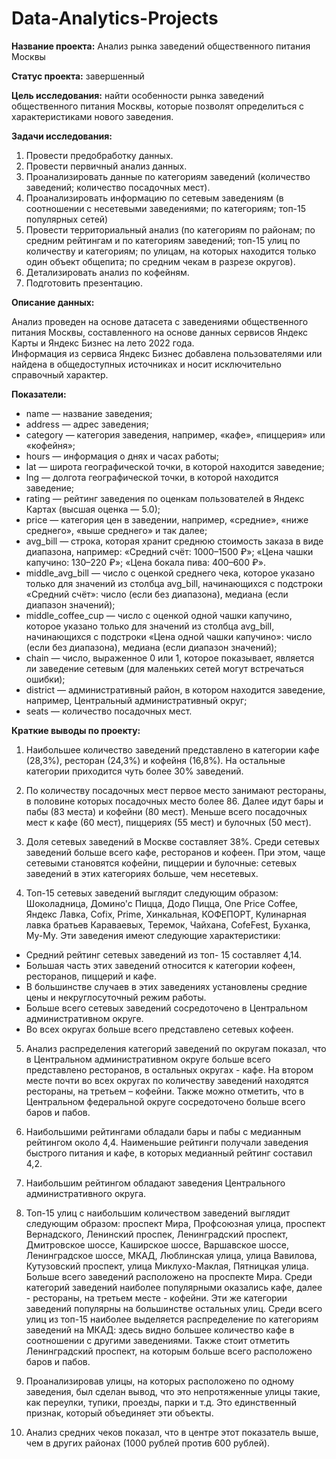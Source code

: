 # Data-Analytics-Projects

**Название проекта:** Анализ рынка заведений общественного питания Москвы

**Статус проекта:** завершенный

**Цель исследования:** найти особенности рынка заведений общественного питания Москвы, которые позволят определиться с характеристиками нового заведения.

**Задачи исследования:**
1. Провести предобработку данных.
2. Провести первичный анализ данных.
3. Проанализировать данные по категориям заведений (количество заведений; количество посадочных мест).
4. Проанализировать информацию по сетевым заведениям (в соотношении с несетевыми заведениями; по категориям; топ-15 популярных сетей)
5. Провести территориальный анализ (по категориям по районам; по средним рейтингам и по категориям заведений; топ-15 улиц по количеству и категориям; по улицам, на которых находится только один объект общепита; по средним чекам в разрезе округов).
6. Детализировать анализ по кофейням.
7. Подготовить презентацию.

**Описание данных:**

Анализ проведен на основе датасета с заведениями общественного питания Москвы, составленного на основе данных сервисов Яндекс Карты и Яндекс Бизнес на лето 2022 года.  
Информация из сервиса Яндекс Бизнес добавлена пользователями или найдена в общедоступных источниках и носит исключительно справочный характер.

**Показатели:**

- name — название заведения;
- address — адрес заведения;
- category — категория заведения, например, «кафе», «пиццерия» или «кофейня»;
- hours — информация о днях и часах работы;
- lat — широта географической точки, в которой находится заведение;
- lng — долгота географической точки, в которой находится заведение;
- rating — рейтинг заведения по оценкам пользователей в Яндекс Картах (высшая оценка — 5.0);
- price — категория цен в заведении, например, «средние», «ниже среднего», «выше среднего» и так далее;
- avg_bill — строка, которая хранит среднюю стоимость заказа в виде диапазона, например: «Средний счёт: 1000–1500 ₽»; «Цена чашки капучино: 130–220 ₽»; «Цена бокала пива: 400–600 ₽».
- middle_avg_bill — число с оценкой среднего чека, которое указано только для значений из столбца avg_bill, начинающихся с подстроки «Средний счёт»: число (если без диапазона), медиана (если диапазон значений);
- middle_coffee_cup — число с оценкой одной чашки капучино, которое указано только для значений из столбца avg_bill, начинающихся с подстроки «Цена одной чашки капучино»: число (если без диапазона), медиана (если диапазон значений);
- chain — число, выраженное 0 или 1, которое показывает, является ли заведение сетевым (для маленьких сетей могут встречаться ошибки);
- district — административный район, в котором находится заведение, например, Центральный административный округ;
- seats — количество посадочных мест.

**Краткие выводы по проекту:**

1. Наибольшее количество заведений представлено в категории кафе (28,3%), ресторан (24,3%) и кофейня (16,8%). На остальные категории приходится чуть более 30% заведений.  


2. По количеству посадочных мест первое место занимают рестораны, в половине которых посадочных место более 86. Далее идут бары и пабы (83 места) и кофейни (80 мест). Меньше всего посадочных мест к кафе (60 мест), пиццериях (55 мест) и булочных (50 мест).


3. Доля сетевых заведений в Москве составляет 38%. Среди сетевых заведений больше всего кафе, ресторанов и кофеен.  При этом, чаще сетевыми становятся кофейни, пиццерии и булочные: сетевых заведений в этих категориях больше, чем несетевых.  


4.  Топ-15 сетевых заведений выглядит следующим образом: Шоколадница, Домино'с Пицца, Додо Пицца, One Price Coffee, Яндекс Лавка, Cofix, Prime, Хинкальная, КОФЕПОРТ, Кулинарная лавка братьев Караваевых, Теремок, Чайхана, CofeFest, Буханка, Му-Му.
Эти заведения имеют следующие характеристики:
- Средний рейтинг сетевых заведений из топ- 15 составляет 4,14.
- Большая часть этих заведений относится к категории кофеен, ресторанов, пиццерий и кафе.
- В большинстве случаев в этих заведениях установлены средние цены и некруглосуточный режим работы.
- Больше всего сетевых заведений сосредоточено в Центральном административном округе.
- Во всех округах больше всего представлено сетевых кофеен.  


5. Анализ распределения категорий заведений по округам показал, что в Центральном административном округе больше всего представлено ресторанов, в остальных округах - кафе. На втором месте почти во всех округах по количеству заведений находятся рестораны, на третьем – кофейни. Также можно отметить, что в Центральном федеральной округе сосредоточено больше всего баров и пабов.  


6. Наибольшими рейтингами обладали бары и пабы с медианным рейтингом около 4,4. Наименьшие рейтинги получали заведения быстрого питания и кафе, в которых медианный рейтинг составил 4,2.  


7. Наибольшим рейтингом обладают заведения Центрального административного округа.  


8. Топ-15 улиц с наибольшим количеством заведений выглядит следующим образом: проспект Мира, Профсоюзная улица, проспект Вернадского, Ленинский проспек, Ленинградский проспект, Дмитровское шоссе, Каширское шоссе, Варшавское шоссе, Ленинградское шоссе, МКАД, Люблинская улица, улица Вавилова, Кутузовский проспект, улица Миклухо-Маклая, Пятницкая улица.
Больше всего заведений расположено на проспекте Мира. Среди категорий заведений наиболее популярными оказались кафе, далее - рестораны, на третьем месте - кофейни. Эти же категории заведений популярны на большинстве остальных улиц.
Среди всего улиц из топ-15 наиболее выделяется распределение по категориям заведений на МКАД: здесь видно большее количество кафе в соотношении с другими заведениями.
Также стоит отметить Ленинградский проспект, на которым больше всего расположено баров и пабов.  


9. Проанализировав улицы, на которых расположено по одному заведения, был сделан вывод, что это непротяженные улицы такие, как переулки, тупики, проезды, парки и т.д. Это единственный признак, который объединяет эти объекты.  


10. Анализ средних чеков показал, что в центре этот показатель выше, чем в других районах (1000 рублей против 600 рублей).
